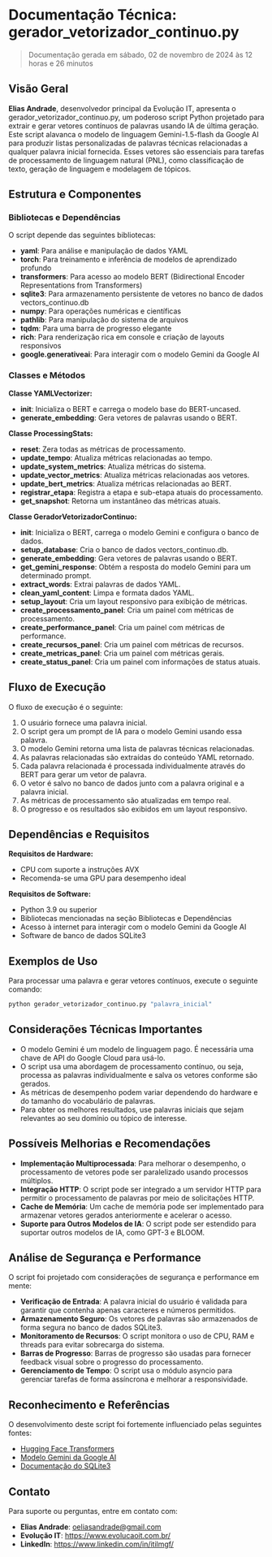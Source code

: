 # Documentação Técnica: gerador_vetorizador_continuo.py

> Documentação gerada em sábado, 02 de novembro de 2024 às 12 horas e 26 minutos

## Visão Geral

**Elias Andrade**, desenvolvedor principal da Evolução IT, apresenta o gerador_vetorizador_continuo.py, um poderoso script Python projetado para extrair e gerar vetores contínuos de palavras usando IA de última geração. Este script alavanca o modelo de linguagem Gemini-1.5-flash da Google AI para produzir listas personalizadas de palavras técnicas relacionadas a qualquer palavra inicial fornecida. Esses vetores são essenciais para tarefas de processamento de linguagem natural (PNL), como classificação de texto, geração de linguagem e modelagem de tópicos.

## Estrutura e Componentes

### Bibliotecas e Dependências

O script depende das seguintes bibliotecas:

- **yaml**: Para análise e manipulação de dados YAML
- **torch**: Para treinamento e inferência de modelos de aprendizado profundo
- **transformers**: Para acesso ao modelo BERT (Bidirectional Encoder Representations from Transformers)
- **sqlite3**: Para armazenamento persistente de vetores no banco de dados vectors_continuo.db
- **numpy**: Para operações numéricas e científicas
- **pathlib**: Para manipulação do sistema de arquivos
- **tqdm**: Para uma barra de progresso elegante
- **rich**: Para renderização rica em console e criação de layouts responsivos
- **google.generativeai**: Para interagir com o modelo Gemini da Google AI

### Classes e Métodos

**Classe YAMLVectorizer:**

- **__init__**: Inicializa o BERT e carrega o modelo base do BERT-uncased.
- **generate_embedding**: Gera vetores de palavras usando o BERT.

**Classe ProcessingStats:**

- **reset**: Zera todas as métricas de processamento.
- **update_tempo**: Atualiza métricas relacionadas ao tempo.
- **update_system_metrics**: Atualiza métricas do sistema.
- **update_vector_metrics**: Atualiza métricas relacionadas aos vetores.
- **update_bert_metrics**: Atualiza métricas relacionadas ao BERT.
- **registrar_etapa**: Registra a etapa e sub-etapa atuais do processamento.
- **get_snapshot**: Retorna um instantâneo das métricas atuais.

**Classe GeradorVetorizadorContinuo:**

- **__init__**: Inicializa o BERT, carrega o modelo Gemini e configura o banco de dados.
- **setup_database**: Cria o banco de dados vectors_continuo.db.
- **generate_embedding**: Gera vetores de palavras usando o BERT.
- **get_gemini_response**: Obtém a resposta do modelo Gemini para um determinado prompt.
- **extract_words**: Extrai palavras de dados YAML.
- **clean_yaml_content**: Limpa e formata dados YAML.
- **setup_layout**: Cria um layout responsivo para exibição de métricas.
- **create_processamento_panel**: Cria um painel com métricas de processamento.
- **create_performance_panel**: Cria um painel com métricas de performance.
- **create_recursos_panel**: Cria um painel com métricas de recursos.
- **create_metricas_panel**: Cria um painel com métricas gerais.
- **create_status_panel**: Cria um painel com informações de status atuais.

## Fluxo de Execução

O fluxo de execução é o seguinte:

1. O usuário fornece uma palavra inicial.
2. O script gera um prompt de IA para o modelo Gemini usando essa palavra.
3. O modelo Gemini retorna uma lista de palavras técnicas relacionadas.
4. As palavras relacionadas são extraídas do conteúdo YAML retornado.
5. Cada palavra relacionada é processada individualmente através do BERT para gerar um vetor de palavra.
6. O vetor é salvo no banco de dados junto com a palavra original e a palavra inicial.
7. As métricas de processamento são atualizadas em tempo real.
8. O progresso e os resultados são exibidos em um layout responsivo.

## Dependências e Requisitos

**Requisitos de Hardware:**

- CPU com suporte a instruções AVX
- Recomenda-se uma GPU para desempenho ideal

**Requisitos de Software:**

- Python 3.9 ou superior
- Bibliotecas mencionadas na seção Bibliotecas e Dependências
- Acesso à internet para interagir com o modelo Gemini da Google AI
- Software de banco de dados SQLite3

## Exemplos de Uso

Para processar uma palavra e gerar vetores contínuos, execute o seguinte comando:

```Bash
python gerador_vetorizador_continuo.py "palavra_inicial"
```

## Considerações Técnicas Importantes

- O modelo Gemini é um modelo de linguagem pago. É necessária uma chave de API do Google Cloud para usá-lo.
- O script usa uma abordagem de processamento contínuo, ou seja, processa as palavras individualmente e salva os vetores conforme são gerados.
- As métricas de desempenho podem variar dependendo do hardware e do tamanho do vocabulário de palavras.
- Para obter os melhores resultados, use palavras iniciais que sejam relevantes ao seu domínio ou tópico de interesse.

## Possíveis Melhorias e Recomendações

- **Implementação Multiprocessada**: Para melhorar o desempenho, o processamento de vetores pode ser paralelizado usando processos múltiplos.
- **Integração HTTP**: O script pode ser integrado a um servidor HTTP para permitir o processamento de palavras por meio de solicitações HTTP.
- **Cache de Memória**: Um cache de memória pode ser implementado para armazenar vetores gerados anteriormente e acelerar o acesso.
- **Suporte para Outros Modelos de IA**: O script pode ser estendido para suportar outros modelos de IA, como GPT-3 e BLOOM.

## Análise de Segurança e Performance

O script foi projetado com considerações de segurança e performance em mente:

- **Verificação de Entrada**: A palavra inicial do usuário é validada para garantir que contenha apenas caracteres e números permitidos.
- **Armazenamento Seguro**: Os vetores de palavras são armazenados de forma segura no banco de dados SQLite3.
- **Monitoramento de Recursos**: O script monitora o uso de CPU, RAM e threads para evitar sobrecarga do sistema.
- **Barras de Progresso**: Barras de progresso são usadas para fornecer feedback visual sobre o progresso do processamento.
- **Gerenciamento de Tempo**: O script usa o módulo asyncio para gerenciar tarefas de forma assíncrona e melhorar a responsividade.

## Reconhecimento e Referências

O desenvolvimento deste script foi fortemente influenciado pelas seguintes fontes:

- [Hugging Face Transformers](https://huggingface.co/transformers/)
- [Modelo Gemini da Google AI](https://cloud.google.com/generativelanguage/docs/models/gemini-1.5-flash)
- [Documentação do SQLite3](https://www.sqlite.org/docs.html)

## Contato

Para suporte ou perguntas, entre em contato com:

- **Elias Andrade**: oeliasandrade@gmail.com
- **Evolução IT**: https://www.evolucaoit.com.br/
- **LinkedIn**: https://www.linkedin.com/in/itilmgf/